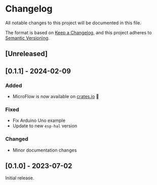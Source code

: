 # Changelog

All notable changes to this project will be documented in this file.

The format is based on [Keep a Changelog](https://keepachangelog.com/en/1.1.0/),
and this project adheres to [Semantic Versioning](https://semver.org/spec/v2.0.0.html).

## [Unreleased]

## [0.1.1] - 2024-02-09

### Added

- MicroFlow is now available on [crates.io](https://crates.io/crates/microflow) 🎉

### Fixed

- Fix Arduino Uno example
- Update to new `esp-hal` version

### Changed

- Minor documentation changes

## [0.1.0] - 2023-07-02

Initial release.
